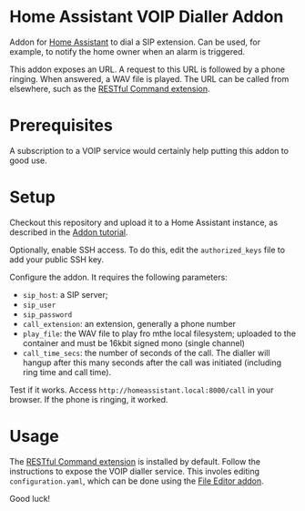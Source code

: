 Home Assistant VOIP Dialler Addon
================================

Addon for [Home Assistant](http://home-assistant.io) to dial a SIP
extension. Can be used, for example, to notify the home owner when an alarm is
triggered.

This addon exposes an URL. A request to this URL is followed by a phone
ringing. When answered, a WAV file is played. The URL can be called from
elsewhere, such as the
[RESTful Command extension](https://www.home-assistant.io/integrations/rest_command/).


Prerequisites
=============

A subscription to a VOIP service would certainly help putting this addon
to good use.


Setup
=====

Checkout this repository and upload it to a Home Assistant instance, as
described in the
[Addon tutorial](https://developers.home-assistant.io/docs/add-ons/tutorial).

Optionally, enable SSH access. To do this, edit the `authorized_keys` file
to add your public SSH key.

Configure the addon. It requires the following parameters:

- `sip_host`: a SIP server;
- `sip_user`
- `sip_password`
- `call_extension`: an extension, generally a phone number
- `play_file`: the WAV file to play fro mthe local filesystem; uploaded to the
  container and must be 16kbit signed mono (single channel)
- `call_time_secs`: the number of seconds of the call. The dialler will hangup after this many seconds after the call was initiated (including ring time and call time).

Test if it works. Access `http://homeassistant.local:8000/call` in your
browser. If the phone is ringing, it worked.


Usage
=====

The
[RESTful Command extension](https://www.home-assistant.io/integrations/rest_command/)
is installed by default. Follow the instructions to expose the VOIP dialler
service. This involes editing `configuration.yaml`, which can be done using
the [File Editor addon](https://www.home-assistant.io/getting-started/configuration/).

Good luck!
